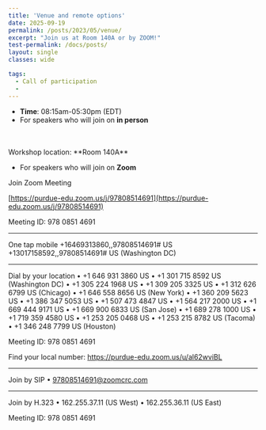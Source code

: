 ```yaml
---
title: 'Venue and remote options'
date: 2025-09-19
permalink: /posts/2023/05/venue/
excerpt: "Join us at Room 140A or by ZOOM!"
test-permalink: /docs/posts/
layout: single 
classes: wide

tags:
  - Call of participation 
  -  
---
```





  * **Time**: 08:15am-05:30pm (EDT)
  * For speakers who will join on **in person** 
<br/>
<br/>
Workshop location: **Room 140A**



  * For speakers who will join on **Zoom** 

Join Zoom Meeting

[https://purdue-edu.zoom.us/j/97808514691](https://purdue-edu.zoom.us/j/97808514691)

Meeting ID: 978 0851 4691

---

One tap mobile
+16469313860,,97808514691# US
+13017158592,,97808514691# US (Washington DC)

---

Dial by your location
• +1 646 931 3860 US
• +1 301 715 8592 US (Washington DC)
• +1 305 224 1968 US
• +1 309 205 3325 US
• +1 312 626 6799 US (Chicago)
• +1 646 558 8656 US (New York)
• +1 360 209 5623 US
• +1 386 347 5053 US
• +1 507 473 4847 US
• +1 564 217 2000 US
• +1 669 444 9171 US
• +1 669 900 6833 US (San Jose)
• +1 689 278 1000 US
• +1 719 359 4580 US
• +1 253 205 0468 US
• +1 253 215 8782 US (Tacoma)
• +1 346 248 7799 US (Houston)

Meeting ID: 978 0851 4691

Find your local number: https://purdue-edu.zoom.us/u/al62wviBL

---

Join by SIP
• 97808514691@zoomcrc.com

---

Join by H.323
• 162.255.37.11 (US West)
• 162.255.36.11 (US East)

Meeting ID: 978 0851 4691


